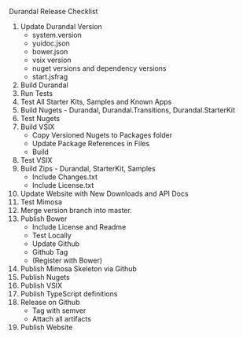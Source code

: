 Durandal Release Checklist

1. Update Durandal Version
	* system.version
	* yuidoc.json
	* bower.json
	* vsix version
	* nuget versions and dependency versions
	* start.jsfrag
2. Build Durandal
3. Run Tests
4. Test All Starter Kits, Samples and Known Apps
5. Build Nugets - Durandal, Durandal.Transitions, Durandal.StarterKit
6. Test Nugets
7. Build VSIX
	* Copy Versioned Nugets to Packages folder
	* Update Package References in Files
	* Build
8. Test VSIX
9. Build Zips - Durandal, StarterKit, Samples
	* Include Changes.txt
	* Include License.txt
10. Update Website with New Downloads and API Docs
11. Test Mimosa
12. Merge version branch into master.
13. Publish Bower
	* Include License and Readme
	* Test Locally
	* Update Github
	* Github Tag
	* (Register with Bower)
14. Publish Mimosa Skeleton via Github
15. Publish Nugets
16. Publish VSIX
17. Publish TypeScript definitions
18. Release on Github
	* Tag with semver
	* Attach all artifacts
19. Publish Website